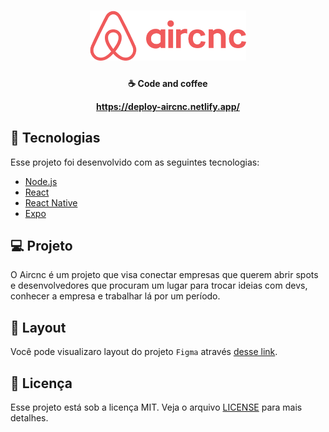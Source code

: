 <h1 align="center">
<img alt="Aircnc" title="#delicinha" src="https://github.com/castrodeko11/Aircnc-frontend/blob/master/src/assets/Aircnc.png" width="250px" />
</h1>

<h4 align="center">
  ☕ Code and coffee <br>

  https://deploy-aircnc.netlify.app/
  
</h4>

## :rocket: Tecnologias

Esse projeto foi desenvolvido com as seguintes tecnologias:

- [Node.js](https://nodejs.org/en/)
- [React](https://reactjs.org)
- [React Native](https://facebook.github.io/react-native/)
- [Expo](https://expo.io/)

## 💻 Projeto

O Aircnc é um projeto que visa conectar empresas que querem abrir spots e desenvolvedores que procuram um lugar para trocar ideias com devs, conhecer a empresa e trabalhar lá por um período.

## 🔖 Layout

Você pode visualizaro layout do projeto `Figma` através [desse link](https://www.figma.com/file/Pv3gLMKIQK4cnldhtQJvWd/aircnc?node-id=0%3A1).

## :memo: Licença

Esse projeto está sob a licença MIT. Veja o arquivo [LICENSE](LICENSE.md) para mais detalhes.

